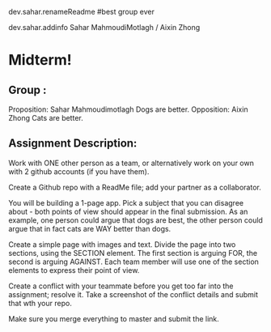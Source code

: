  dev.sahar.renameReadme
#best group ever

dev.sahar.addinfo
Sahar MahmoudiMotlagh / Aixin Zhong

# Midterm!
## Group :
Proposition: Sahar Mahmoudimotlagh
	Dogs are better.
Opposition: Aixin Zhong
	Cats are better.
## Assignment Description:

Work with ONE other person as a team, or alternatively work on your own with 2 github accounts (if you have them). 

Create a Github repo with a ReadMe file; add your partner as a collaborator.

You will be building a 1-page app. Pick a subject that you can disagree about - both points of view should appear in the final submission. As an example, one person could argue that dogs are best, the other person could argue that in fact cats are WAY better than dogs.

Create a simple page with images and text. Divide the page into two sections, using the SECTION element. The first section is arguing FOR, the second is arguing AGAINST. Each team member will use one of the section elements to express their point of view.

Create a conflict with your teammate before you get too far into the assignment; resolve it. Take a screenshot of the conflict details and submit that wth your repo.

Make sure you merge everything to master and submit the link.

